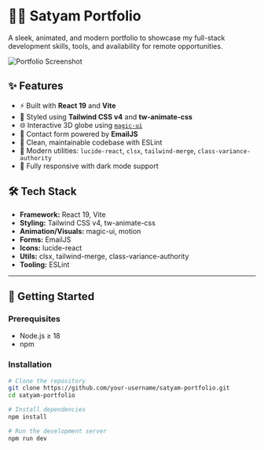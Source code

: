 # 🧑‍💻 Satyam Portfolio

A sleek, animated, and modern portfolio to showcase my full-stack development skills, tools, and availability for remote opportunities.

![Portfolio Screenshot](./public/portfolio.png)

## ✨ Features

- ⚡ Built with **React 19** and **Vite**
- 🎨 Styled using **Tailwind CSS v4** and **tw-animate-css**
- 🌐 Interactive 3D globe using [`magic-ui`](https://github.com/steven-tey/magicui)
- 📧 Contact form powered by **EmailJS**
- 🧠 Clean, maintainable codebase with ESLint
- 🔧 Modern utilities: `lucide-react`, `clsx`, `tailwind-merge`, `class-variance-authority`
- 📱 Fully responsive with dark mode support

## 🛠️ Tech Stack

- **Framework:** React 19, Vite
- **Styling:** Tailwind CSS v4, tw-animate-css
- **Animation/Visuals:** magic-ui, motion
- **Forms:** EmailJS
- **Icons:** lucide-react
- **Utils:** clsx, tailwind-merge, class-variance-authority
- **Tooling:** ESLint

---

## 🚀 Getting Started

### Prerequisites

- Node.js ≥ 18
- npm

### Installation

```bash
# Clone the repository
git clone https://github.com/your-username/satyam-portfolio.git
cd satyam-portfolio

# Install dependencies
npm install

# Run the development server
npm run dev
